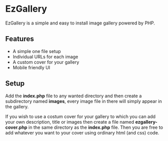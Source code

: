 # EzGallery
EzGallery is a simple and easy to install image gallery powered by PHP.

## Features
* A simple one file setup
* Individual URLs for each image 
* A custom cover for your gallery
* Mobile friendly UI

## Setup
Add the **index.php** file to any wanted directory and then create a subdirectory named **images**, every image file in there will simply appear in the gallery.

If you wish to use a costum cover for your gallery to which you can add your own description, title or images then create a file named **ezgallery-cover.php** in the same directory as the **index.php** file. Then you are free to add whatever you want to your cover using ordinary html (and css) code. 
